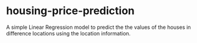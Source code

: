 # housing-price-prediction
A simple Linear Regression model to predict the the values of the houses in difference locations using the location information.
